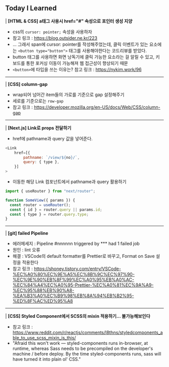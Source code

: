 ## Today I Learned

| <b>[HTML & CSS] a태그 사용시 href="#" 속성으로 포인터 생성 지양</b>

- css의 `cursor: pointer;` 속성을 사용하자
- 참고 링크 : https://blog.outsider.ne.kr/223
- ... 그래서 span에 cursor: pointer를 작성해주었는데, 클릭 이벤트가 있는 요소에는 `<button type="button">` 태그를 사용해야한다는 코드리뷰를 받았다.
- button 태그를 사용하면 화면 낭독기에 클릭 가능한 요소라는 걸 알릴 수 있고, 키보드를 통한 포커싱 이동이 가능해져 웹 접근성이 향상되기 때문
- `<button>`에 타입을 쓰는 이유는? 참고 링크 : https://nykim.work/96

---

| <b>[CSS] column-gap</b>

- wrap되어 넘어간 item들의 가로를 기준으로 gap 설정해주기
- 세로를 기준으로는 `row-gap`
- 참고 링크 : https://developer.mozilla.org/en-US/docs/Web/CSS/column-gap

---

| <b>[Next.js] Link로 props 전달하기</b>

- href에 pathname과 query 값을 넣어준다.

```javascript
<Link
    href=[{
        pathname: `/view/${no}/`,
        query: { type },
    }]
>
```

- 이동한 해당 Link 컴포넌트에서 pathname과 query 활용하기

```javascript
import { useRouter } from "next/router";

function SomeView({ params }) {
  const router = useRouter();
  const { id } = router.query || params.id;
  const { type } = router.query.type;
}
```

---

| <b>[git] failed Pipeline</b>

- 에러메세지 : Pipeline #nnnnnn triggered by \*\*\* had 1 failed job
- 원인 : lint 오류
- 해결 : VSCode의 default formatter를 Prettier로 바꾸고, Format on Save 설정을 적용한다
- 참고 링크 : https://shoney.tistory.com/entry/VSCode-%EC%A0%80%EC%9E%A5%EC%8B%9C%EC%97%90-%EC%9E%90%EB%8F%99%EC%A0%95%EB%A0%AC-%EC%84%A4%EC%A0%95-Prettier-%EC%A0%81%EC%9A%A9-%EC%95%88%EB%90%A8-%EA%B3%A0%EC%B9%98%EB%8A%94%EB%B2%95-%ED%8F%AC%ED%95%A8

---

| <b>[CSS] Styled Component에서 SCSS의 mixin 적용하기... 불가능해보인다</b>

- 참고 링크 : https://www.reddit.com/r/reactjs/comments/l8thns/styledcomponents_able_to_use_scss_mixin_is_this/
- "Afraid this won't work — styled-components runs in-browser, at runtime, whereas Sass needs to be precompiled on the developer's machine / before deploy. By the time styled-components runs, sass will have turned it into plain ol' CSS."
